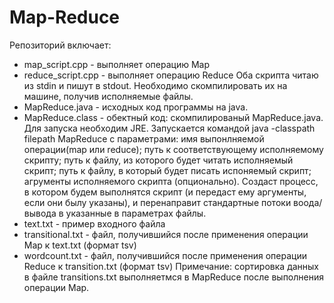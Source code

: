 # Map-Reduce

Репозиторий включает:
- map_script.cpp - выполняет операцию Map
- reduce_script.cpp - выполняет операцию Reduce
Оба скрипта читаю из stdin и пишут в stdout. Необходимо скомпилировать их на машине, получив исполняемые файлы.
- MapReduce.java - исходных код программы на java. 
- MapReduce.class - обектный код: скомпилированый MapReduce.java. Для запуска необходим JRE. Запускается командой
  java -classpath filepath MapReduce с параметрами: имя выпонлняемой операции(map или reduce);
  путь к соответствующему исполняемому скрипту; путь к файлу, из которого будет читать исполняемый скрипт; путь к файлу, в который будет 
  писать испоняемый скрипт; агрументы исполняемого скрипта (опционально). Создаст процесс, в котором будем выполнятся скрипт 
  (и передаст ему аргументы, если они былу указаны), и перенаправит стандартные потоки воода/вывода в указанные в параметрах файлы.
- text.txt - пример входного файла
- transitional.txt - файл, получившийся после применения операции Map к text.txt (формат tsv)
- wordcount.txt - файл, получившийся после применения операции Reduce к transition.txt (формат tsv)
Примечание: сортировка данных в файле transitions.txt выполняетмся в MapReduce после выполнения операции Map.
